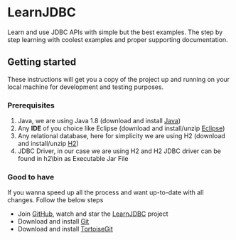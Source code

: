 # LearnJDBC
Learn and use JDBC APIs with simple but the best examples. The step by step learning with coolest examples and proper supporting documentation.

## Getting started
These instructions will get you a copy of the project up and running on your local machine for development and testing purposes.

### Prerequisites
1. Java, we are using Java 1.8 (download and install [Java](http://www.oracle.com/technetwork/java/javase/downloads/jdk8-downloads-2133151.html))
2. Any **IDE** of you choice like Eclipse (download and install/unzip [Eclipse](http://www.eclipse.org/downloads/packages/eclipse-ide-java-ee-developers/neon1a))
3. Any relational database, here for simplicity we are using H2 (download and install/unzip [H2](http://www.h2database.com/html/download.html))
4. JDBC Driver, in our case we are using H2 and H2 JDBC driver can be found in h2\bin as Executable Jar File

### Good to have
If you wanna speed up all the process and want up-to-date with all changes. Follow the below steps
* Join [GitHub](https://github.com/join), watch and star the [LearnJDBC](https://github.com/AtulDwivedi/LearnJDBC) project  
* Download and install [Git](https://git-scm.com/downloads)
* Download and install [TortoiseGit](https://tortoisegit.org/download/)


